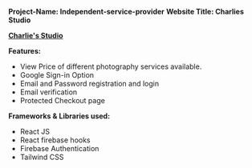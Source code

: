 **Project-Name: Independent-service-provider**
**Website Title: Charlies Studio**


**[Charlie's Studio](https://storied-basbousa-42e03a.netlify.app/)**


****Features:****

*  View Price of different photography services available.
*  Google Sign-in Option
*  Email and Password registration and login
*  Email verification
*  Protected Checkout page

******Frameworks & Libraries used:******

* React JS
* React firebase hooks
* Firebase Authentication
* Tailwind CSS
